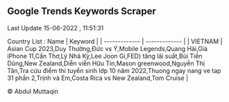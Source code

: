 

## Google Trends Keywords Scraper 
 
Last Update 15-06-2022 , 11:51:31

Country List :
 Name  | Keyword |
| ------------- | ------------- |
| VIETNAM | Asian Cup 2023,Duy Thường,Đức vs Ý,Mobile Legends,Quang Hải,Giá iPhone 11,Cần Thơ,Lý Nhã Kỳ,Lee Joon Gi,FED) tăng lãi suất,Bùi Tiến Dũng,New Zealand,Diễn viễn Hữu Tín,Mason greenwood,Nguyễn Thị Tân,Tra cứu điểm thi tuyển sinh lớp 10 năm 2022,Thuong ngay nang ve tap 31 phần 2,Trịnh và Em,Costa Rica vs New Zealand,Tom Cruise |



© Abdul Muttaqin 
